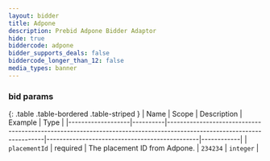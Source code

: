 ```yaml
---
layout: bidder
title: Adpone
description: Prebid Adpone Bidder Adaptor
hide: true
biddercode: adpone
bidder_supports_deals: false
biddercode_longer_than_12: false
media_types: banner
---
```



### bid params

{: .table .table-bordered .table-striped }
| Name              | Scope    | Description                                                                                                          | Example                                       | Type       |
|-------------------|----------|----------------------------------------------------------------------------------------------------------------------|-----------------------------------------------|------------|
| `placementId`     | required | The placement ID from Adpone.                                                                                        | `234234`                                      | `integer`  |
